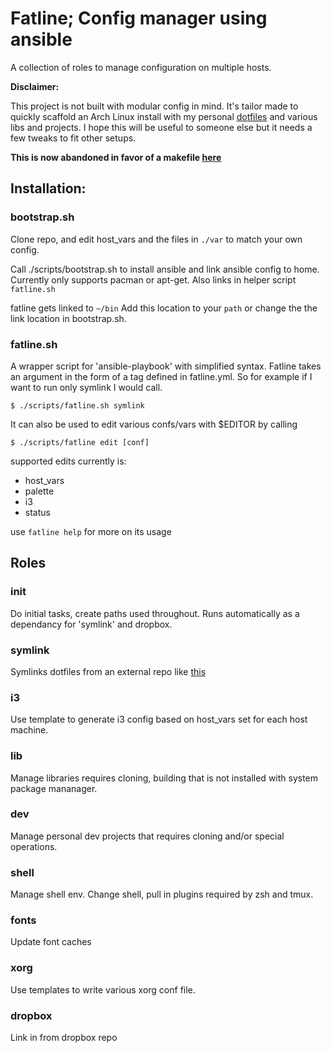 Fatline; Config manager using ansible
===
A collection of roles to manage configuration on multiple hosts.

**Disclaimer:**

This project is not built with modular config in mind. It's tailor made to quickly scaffold an Arch Linux install with my personal [dotfiles](https://github.com/roosta/etc) and various libs and projects. I hope this will be useful to someone else but it needs a few tweaks to fit other setups.

**This is now abandoned in favor of a makefile [here](https://github.com/roosta/etc)**

Installation:
---
### bootstrap.sh
Clone repo, and edit host_vars and the files in ```./var``` to match your own config.

Call ./scripts/bootstrap.sh to install ansible and link ansible config to home.
Currently only supports pacman or apt-get.
Also links in helper script ```fatline.sh```

fatline gets linked to ```~/bin``` Add this location to your ```path``` or change the the link location in bootstrap.sh.

### fatline.sh
A wrapper script for 'ansible-playbook' with simplified syntax.
Fatline takes an argument in the form of a tag defined in fatline.yml. So for example if I want to run only symlink I would call.
```shell
$ ./scripts/fatline.sh symlink
```
It can also be used to edit various confs/vars with $EDITOR by calling
```shell
$ ./scripts/fatline edit [conf]
```
supported edits currently is:
* host_vars
* palette
* i3
* status

use ```fatline help``` for more on its usage

Roles
---
### init
Do initial tasks, create paths used throughout. Runs automatically as a dependancy for 'symlink' and dropbox.

### symlink
Symlinks dotfiles from an external repo like [this](https://github.com/roosta/dotfiles)

### i3
Use template to generate i3 config based on host_vars set for each host machine.

### lib
Manage libraries requires cloning, building that is not installed with system package mananager.

### dev
Manage personal dev projects that requires cloning and/or special operations.

### shell
Manage shell env. Change shell, pull in plugins required by zsh and tmux.

### fonts
Update font caches

### xorg
Use templates to write various xorg conf file.

### dropbox
Link in from dropbox repo
